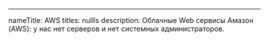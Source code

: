 ---

nameTitle: AWS
titles: nullls
description: Облачные Web сервисы Амазон (AWS): у нас нет серверов и нет системных администраторов.
